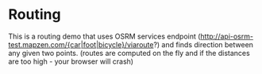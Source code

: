 # Routing

This is a routing demo that uses OSRM services endpoint (http://api-osrm-test.mapzen.com/{car|foot|bicycle}/viaroute?) and finds direction between any given two points. (routes are computed on the fly and if the distances are too high - your browser will crash)
